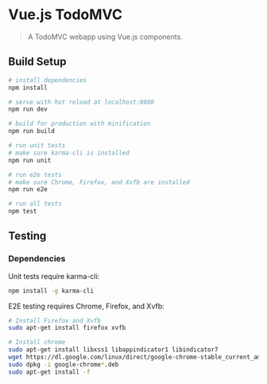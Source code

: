 # Vue.js TodoMVC

> A TodoMVC webapp using Vue.js components.

## Build Setup

``` bash
# install dependencies
npm install

# serve with hot reload at localhost:8080
npm run dev

# build for production with minification
npm run build

# run unit tests
# make sure karma-cli is installed
npm run unit

# run e2e tests
# make sure Chrome, Firefox, and Xvfb are installed
npm run e2e

# run all tests
npm test
```

## Testing

### Dependencies

Unit tests require karma-cli:
``` bash
npm install -g karma-cli
```

E2E testing requires Chrome, Firefox, and Xvfb:
``` bash
# Install Firefox and Xvfb
sudo apt-get install firefox xvfb

# Install chrome
sudo apt-get install libxss1 libappindicator1 libindicator7
wget https://dl.google.com/linux/direct/google-chrome-stable_current_amd64.deb
sudo dpkg -i google-chrome*.deb
sudo apt-get install -f
```

